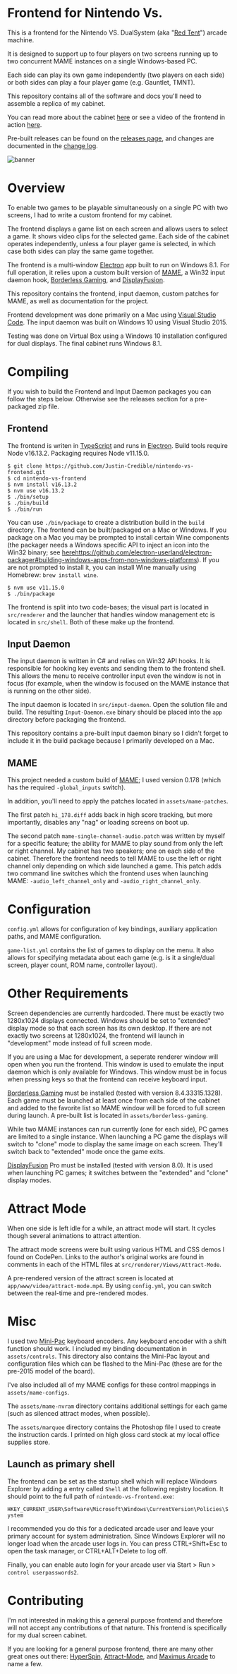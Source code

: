 Frontend for Nintendo Vs.
=============================

This is a frontend for the Nintendo VS. DualSystem (aka "[Red Tent](http://www.johnsarcade.com/nintendo_vs_dualsystem_tent.php)") arcade machine.

It is designed to support up to four players on two screens running up to two concurrent MAME instances on a single Windows-based PC.

Each side can play its own game independently (two players on each side) or both sides can play a four player game (e.g. Gauntlet, TMNT).

This repository contains all of the software and docs you'll need to assemble a replica of my cabinet.

You can read more about the cabinet [here](http://justin-credible.net/2016/10/21/nintendo-vs/)  or see a video of the frontend in action [here](https://youtu.be/zIqEkgNy3qg).

Pre-built releases can be found on the [releases page](https://github.com/Justin-Credible/nintendo-vs-frontend/releases), and changes are documented in the [change log](CHANGELOG.md).

![banner](assets/photos/banner.jpg)

# Overview

To enable two games to be playable simultaneously on a single PC with two screens, I had to write a custom frontend for my cabinet.

The frontend displays a game list on each screen and allows users to select a game. It shows video clips for the selected game. Each side of the cabinet operates independently, unless a four player game is selected, in which case both sides can play the same game together.

The frontend is a multi-window [Electron](https://github.com/electron/electron) app built to run on Windows 8.1. For full operation, it relies upon a custom built version of [MAME](https://github.com/mamedev/mame), a Win32 input daemon hook, [Borderless Gaming](https://github.com/Codeusa/Borderless-Gaming), and [DisplayFusion](https://www.displayfusion.com/).

This repository contains the frontend, input daemon, custom patches for MAME, as well as documentation for the project.

Frontend development was done primarily on a Mac using [Visual Studio Code](https://code.visualstudio.com). The input daemon was built on Windows 10 using Visual Studio 2015.

Testing was done on Virtual Box using a Windows 10 installation configured for dual displays. The final cabinet runs Windows 8.1.

# Compiling

If you wish to build the Frontend and Input Daemon packages you can follow the steps below. Otherwise see the releases section for a pre-packaged zip file.

## Frontend

The frontend is writen in [TypeScript](https://www.typescriptlang.org/) and runs in [Electron](https://github.com/electron/electron). Build tools require Node v16.13.2. Packaging requires Node v11.15.0.

```
$ git clone https://github.com/Justin-Credible/nintendo-vs-frontend.git
$ cd nintendo-vs-frontend
$ nvm install v16.13.2
$ nvm use v16.13.2
$ ./bin/setup
$ ./bin/build
$ ./bin/run
```

You can use `./bin/package` to create a distribution build in the `build` directory. The frontend can be built/packaged on a Mac or Windows. If you package on a Mac you may be prompted to install certain Wine components (the packager needs a Windows specific API to inject an icon into the Win32 binary; see [here]()https://github.com/electron-userland/electron-packager#building-windows-apps-from-non-windows-platforms). If you are not prompted to install it, you can install Wine manually using Homebrew: `brew install wine`.

```
$ nvm use v11.15.0
$ ./bin/package
```

The frontend is split into two code-bases; the visual part is located in `src/renderer` and the launcher that handles window management etc is located in `src/shell`. Both of these make up the frontend.

## Input Daemon

The input daemon is written in C# and relies on Win32 API hooks. It is responsible for hooking key events and sending them to the frontend shell. This allows the menu to receive controller input even the window is not in focus (for example, when the window is focused on the MAME instance that is running on the other side).

The input daemon is located in `src/input-daemon`. Open the solution file and build. The resulting `Input-Daemon.exe` binary should be placed into the `app` directory before packaging the frontend.

This repository contains a pre-built input daemon binary so I didn't forget to include it in the build package because I primarily developed on a Mac.

## MAME

This project needed a custom build of [MAME](https://github.com/mamedev/mame); I used version 0.178 (which has the required `-global_inputs` switch).

In addition, you'll need to apply the patches located in `assets/mame-patches`.

The first patch `hi_178.diff` adds back in high score tracking, but more importantly, disables any "nag" or loading screens on boot up.

The second patch `mame-single-channel-audio.patch` was written by myself for a specific feature; the ability for MAME to play sound from only the left or right channel. My cabinet has two speakers; one on each side of the cabinet. Therefore the frontend needs to tell MAME to use the left or right channel only depending on which side launched a game. This patch adds two command line switches which the frontend uses when launching MAME: `-audio_left_channel_only` and `-audio_right_channel_only`.

# Configuration

`config.yml` allows for configuration of key bindings, auxiliary application paths, and MAME configuration.

`game-list.yml` contains the list of games to display on the menu. It also allows for specifying metadata about each game (e.g. is it a single/dual screen, player count, ROM name, controller layout).

# Other Requirements

Screen dependencies are currently hardcoded. There must be exactly two 1280x1024 displays connected. Windows should be set to "extended" display mode so that each screen has its own desktop. If there are not exactly two screens at 1280x1024, the frontend will launch in "development" mode instead of full screen mode.

If you are using a Mac for development, a seperate renderer window will open when you run the frontend. This window is used to emulate the input daemon which is only available for Windows. This window must be in focus when pressing keys so that the frontend can receive keyboard input.

[Borderless Gaming](https://github.com/Codeusa/Borderless-Gaming) must be installed (tested with version 8.4.33315.1328). Each game must be launched at least once from each side of the cabinet and added to the favorite list so MAME window will be forced to full screen during launch. A pre-built list is located in `assets/borderless-gaming`.

While two MAME instances can run currently (one for each side), PC games are limited to a single instance. When launching a PC game the displays will switch to "clone" mode to display the same image on each screen. They'll switch back to "extended" mode once the game exits.

[DisplayFusion](https://www.displayfusion.com/) Pro must be installed (tested with version 8.0). It is used when launching PC games; it switches between the "extended" and "clone" display modes.

# Attract Mode

When one side is left idle for a while, an attract mode will start. It cycles though several animations to attract attention.

The attract mode screens were built using various HTML and CSS demos I found on CodePen. Links to the author's original works are found in comments in each of the HTML files at `src/renderer/Views/Attract-Mode`.

A pre-rendered version of the attract screen is located at `app/www/video/attract-mode.mp4`. By using `config.yml`, you can switch between the real-time and pre-rendered modes.

# Misc

I used two [Mini-Pac](https://www.ultimarc.com/minipac.html) keyboard encoders. Any keyboard encoder with a shift function should work. I included my binding documentation in `assets/controls`. This directory also contains the Mini-Pac layout and configuration files which can be flashed to the Mini-Pac (these are for the pre-2015 model of the board).

I've also included all of my MAME configs for these control mappings in `assets/mame-configs`.

The `assets/mame-nvram` directory contains additional settings for each game (such as silenced attract modes, when possible).

The `assets/marquee` directory contains the Photoshop file I used to create the instruction cards. I printed on high gloss card stock at my local office supplies store.

## Launch as primary shell

The frontend can be set as the startup shell which will replace Windows Explorer by adding a entry called `Shell` at the following registry location. It should point to the full path of `nintendo-vs-frontend.exe`:

`HKEY_CURRENT_USER\Software\Microsoft\Windows\CurrentVersion\Policies\System`

I recommended you do this for a dedicated arcade user and leave your primary account for system administration. Since Windows Explorer will no longer load when the arcade user logs in. You can press CTRL+Shift+Esc to open the task manager, or CTRL+ALT+Delete to log off.

Finally, you can enable auto login for your arcade user via Start > Run > `control userpasswords2`.

# Contributing

I'm not interested in making this a general purpose frontend and therefore will not accept any contributions of that nature. This frontend is specifically for my dual screen cabinet.

If you are looking for a general purpose frontend, there are many other great ones out there: [HyperSpin](http://www.hyperspin-fe.com/), [Attract-Mode](http://attractmode.org/), and [Maximus Arcade](http://www.maximus-arcade.com/) to name a few.

